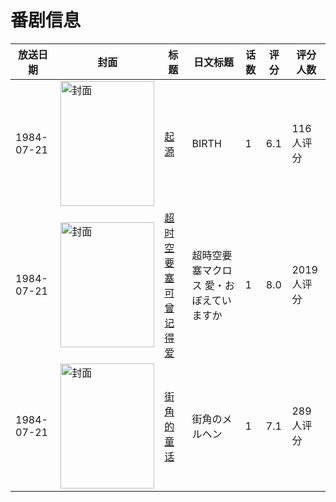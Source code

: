 # 番剧信息

|放送日期|封面|标题|日文标题|话数|评分|评分人数|
|---|---|---|---|---|---|---|
|1984-07-21|<img src="https://lain.bgm.tv/pic/cover/c/ca/fa/73441_9GnF9.jpg" alt="封面" style="width:150px;height:200px;object-fit:cover;">|[起源](https://bangumi.tv/subject/73441)|BIRTH|1|6.1|116人评分|
|1984-07-21|<img src="https://lain.bgm.tv/pic/cover/c/e2/5c/3172_F4mZ6.jpg" alt="封面" style="width:150px;height:200px;object-fit:cover;">|[超时空要塞 可曾记得爱](https://bangumi.tv/subject/3172)|超時空要塞マクロス 愛・おぼえていますか|1|8.0|2019人评分|
|1984-07-21|<img src="https://lain.bgm.tv/pic/cover/c/7a/96/46043_aeTzz.jpg" alt="封面" style="width:150px;height:200px;object-fit:cover;">|[街角的童话](https://bangumi.tv/subject/46043)|街角のメルヘン|1|7.1|289人评分|

